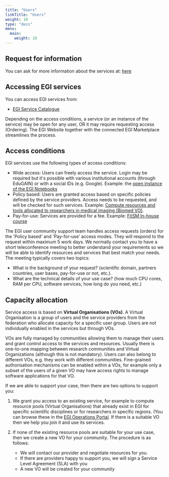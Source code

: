 ```yaml
---
title: "Users"
linkTitle: "Users"
weight: 10
type: "docs"
menu:
  main:
    weight: 10
---
```


## Request for information

You can ask for more information about the services at:
[here](https://www.egi.eu/more-information/)

## Accessing EGI services

You can access EGI services from:

- [EGI Service Catalogue](https://www.egi.eu/services/)

Depending on the access conditions, a service (or an instance of the service)
may be open for any user, OR it may require requesting access (Ordering). The
EGI Website together with the connected EGI Marketplace streamlines the process.

## Access conditions

EGI services use the following types of access conditions:

- Wide access: Users can freely access the service. Login may be required but
  it's possible with various institutional accounts (through EduGAIN) or with a
  social IDs (e.g. Google). Example: the
  [open instance of the EGI Notebooks](https://notebooks.egi.eu/)
- Policy based: Users are granted access based on specific policies defined by
  the service providers. Access needs to be requested, and will be checked for
  such services. Example:
  [Compute resources and tools allocated to researchers in medical imaging (Biomed VO)](http://lsgc.org/biomed.html).
- Pay-for-use: Services are provided for a fee. Example:
  [FitSM In-house course](https://www.egi.eu/services/fitsm-training/in-house-training/)

The EGI user community support team handles access requests (orders) for the
'Policy based' and 'Pay-for-use' access modes. They will respond to the request
within maximum 5 work days. We normally contact you to have a short
teleconference meeting to better understand your requirements so we will be able
to identify resources and services that best match your needs. The meeting
typically covers two topics:

- What is the background of your request? (scientific domain, partners
  countries, user bases, pay-for-use or not, etc.).
- What are the technical details of your use case? (how much CPU cores, RAM per
  CPU, software services, how long do you need, etc.)

## Capacity allocation

Service access is based on **Virtual Organisations (VOs)**. A Virtual
Organisation is a group of users and the service providers from the federation
who allocate capacity for a specific user group. Users are not individually
enabled in the services but through VOs.

VOs are fully managed by communities allowing them to manage their users and
grant control access to the services and resources. Usually there is one-to-one
mapping between research communities and Virtual Organizations (although this is
not mandatory). Users can also belong to different VOs, e.g. they work with
different communities. Fine-grained authorisation mechanisms can be enabled
within a VOs, for example only a subset of the users of a given VO may have
access rights to manage software applications for that VO.

If we are able to support your case, then there are two options to support you:

1. We grant you access to an existing service, for example to compute resource
   pools (Virtual Organisations) that already exist in EGI for specific
   scientific disciplines or for researchers in specific regions. (You can
   browse these in the
   [EGI Operations Portal](https://operations-portal.egi.eu/vo/). If there is a
   suitable VO then we help you join it and use its services.

1. If none of the existing resource pools are suitable for your use case, then
   we create a new VO for your community. The procedure is as follows:
   - We will contact our provider and negotiate resources for you.
   - If there are providers happy to support you, we will sign a Service Level
     Agreement (SLA) with you
   - A new VO will be created for your community
